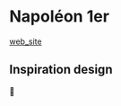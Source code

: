 # Napoléon 1er

[web_site](https://yndral-c.github.io/Napoleon/)


## Inspiration design
:art:

[](https://i.pinimg.com/1200x/d2/f5/4d/d2f54dc311846d09c04d8b809e4dfc22.jpg)

